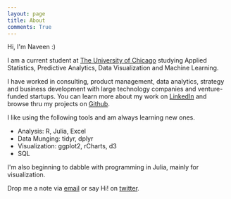 ```yaml
---
layout: page
title: About
comments: True
---
```


Hi, I'm Naveen :)

I am a current student at [The University of Chicago]((https://grahamschool.uchicago.edu/credit/master-science-analytics/index)) studying Applied Statistics, Predictive Analytics, Data Visualization and Machine Learning.

I have worked in consulting, product management, data analytics, strategy and business development with large technology companies and venture-funded startups. You can learn more about my work on [LinkedIn](http://linkd.in/nvenkataraman1) and browse thru my projects on [Github](https://github.com/nvenkataraman1).

I like using the following tools and am always learning new ones.

* Analysis: R, Julia, Excel
* Data Munging: tidyr, dplyr
* Visualization: ggplot2, rCharts, d3
* SQL

I'm also beginning to dabble with programming in Julia, mainly for visualization.

Drop me a note via [email](mailto:narayanan@uchicago.edu) or say Hi! on [twitter](https://www.twitter.com/nvenkataraman1).